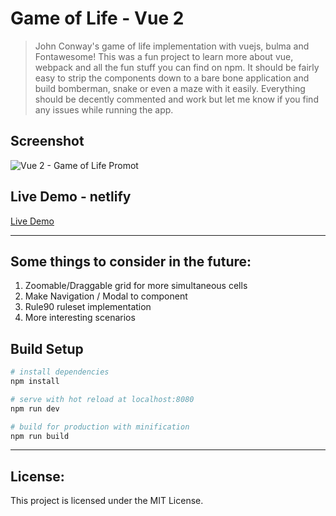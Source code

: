 # Game of Life - Vue 2

> John Conway's game of life implementation with vuejs, bulma and Fontawesome! This was a fun project to learn more about vue, webpack and all the fun stuff you can find on npm.
> It should be fairly easy to strip the components down to a bare bone application and build bomberman, snake or even a maze with it easily.
> Everything should be decently commented and work but let me know if you find any issues while running the app.

## Screenshot

![Vue 2 - Game of Life Promot](https://i.imgur.com/rk6UpoM.png "Promo")

## Live Demo - netlify

[Live Demo](https://golvue.netlify.com/ "netlify demo")

---

## Some things to consider in the future:

1.  Zoomable/Draggable grid for more simultaneous cells
2.  Make Navigation / Modal to component
3.  Rule90 ruleset implementation
4.  More interesting scenarios

## Build Setup

```bash
# install dependencies
npm install

# serve with hot reload at localhost:8080
npm run dev

# build for production with minification
npm run build
```

---

## License:

This project is licensed under the MIT License.
